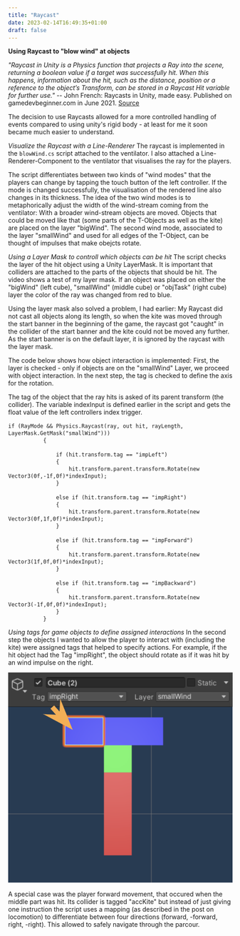 ```yaml
---
title: "Raycast"
date: 2023-02-14T16:49:35+01:00
draft: false
---
```


**Using Raycast to "blow wind" at objects**

*"Raycast in Unity is a Physics function that projects a Ray into the scene, returning a boolean value if a target was successfully hit. When this happens, information about the hit, such as the distance, position or a reference to the object’s Transform, can be stored in a Raycast Hit variable for further use."*
-- John French: Raycasts in Unity, made easy. Published on gamedevbeginner.com in June 2021. [Source](https://gamedevbeginner.com/raycasts-in-unity-made-easy/)

The decision to use Raycasts allowed for a more controlled handling of events compared to using unity's rigid body - at least for me it soon became much easier to understand. 

*Visualize the Raycast with a Line-Renderer*
The raycast is implemented in the ```blowWind.cs``` script attached to the ventilator. I also attached a Line-Renderer-Component to the ventilator that visualises the ray for the players. 

<!-- TODO: Raycast1 img-->

The script differentiates between two kinds of "wind modes" that the players can change by tapping the touch button of the left controller. If the mode is changed successfully, the visualisation of the rendered line also changes in its thickness. The idea of the two wind modes is to metaphorically adjust the width of the wind-stream coming from the ventilator: With a broader wind-stream objects are moved. Objects that could be moved like that (some parts of the T-Objects as well as the kite) are placed on the layer "bigWind". The second wind mode, associated to the layer "smallWind" and used for all edges of the T-Object, can be thought of impulses that make obejcts rotate. 

*Using a Layer Mask to controll which objects can be hit*
The script checks the layer of the hit object using a Unity LayerMask. It is important that colliders are attached to the parts of the objects that should be hit. The video shows a test of my layer mask. If an object was placed on either the "bigWind" (left cube), "smallWind" (middle cube) or "objTask" (right cube) layer the color of the ray was changed from red to blue.


<!-- TODO: Insert Gif -->

 Using the layer mask also solved a problem, I had earlier: My Raycast did not cast all objects along its length, so when the kite was moved through the start banner in the beginning of the game, the raycast got "caught" in the collider of the start banner and the kite could not be moved any further. As the start banner is on the default layer, it is ignored by the raycast with the layer mask. 
 
 The code below shows how object interaction is implemented: First, the layer is checked - only if objects are on the "smallWind" Layer, we proceed with object interaction. In the next step, the tag is checked to define the axis for the rotation. 
 
 The tag of the object that the ray hits is asked of its parent transform (the collider). The variable indexInput is defined earlier in the script and gets the float value of the left controllers index trigger. 

 
 ```
 if (RayMode && Physics.Raycast(ray, out hit, rayLength, LayerMask.GetMask("smallWind")))
            {

                if (hit.transform.tag == "impLeft")
                {
                    hit.transform.parent.transform.Rotate(new Vector3(0f,-1f,0f)*indexInput);
                }

                else if (hit.transform.tag == "impRight")
                {
                    hit.transform.parent.transform.Rotate(new Vector3(0f,1f,0f)*indexInput);
                }

                else if (hit.transform.tag == "impForward")
                {
                    hit.transform.parent.transform.Rotate(new Vector3(1f,0f,0f)*indexInput);
                }

                else if (hit.transform.tag == "impBackward")
                {
                    hit.transform.parent.transform.Rotate(new Vector3(-1f,0f,0f)*indexInput);
                }
            }

```


*Using tags for game objects to define assigned interactions*
In the second step the objects I wanted to allow the player to interact with (including the kite) were assigned tags that helped to specify actions. For example, if the hit object had the Tag "impRight", the object should rotate as if it was hit by an wind impulse on the right. 

<!-- TODO: Raycast2 img-->

![Screenshot of modified prefab: The T-Object is divided into several smaller parts that hold colliders and tags. The whole object is on the small-wind layer.](/content/posts/Raycast2.png)

A special case was the player forward movement, that occured when the middle part was hit. Its collider is tagged "accKite" but instead of just giving one instruction the script uses a mapping (as described in the post on locomotion) to differentiate between four directions (forward, -forward, right, -right). This allowed to safely navigate through the parcour.

<!-- TODO: Raycast3 img -->

